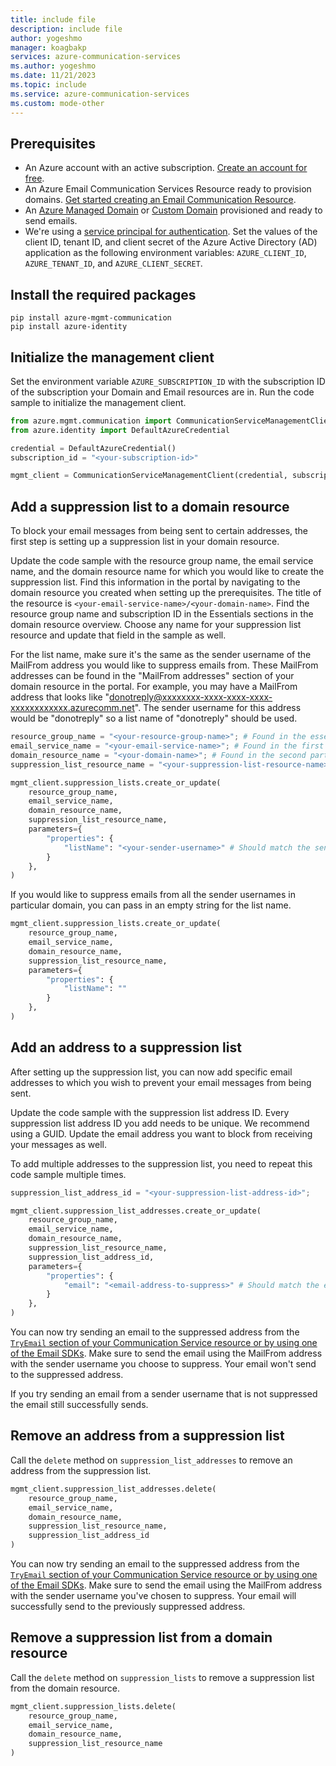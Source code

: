```yaml
---
title: include file
description: include file
author: yogeshmo
manager: koagbakp
services: azure-communication-services
ms.author: yogeshmo
ms.date: 11/21/2023
ms.topic: include
ms.service: azure-communication-services
ms.custom: mode-other
---
```


## Prerequisites

- An Azure account with an active subscription. [Create an account for free](https://azure.microsoft.com/free/dotnet/).
- An Azure Email Communication Services Resource ready to provision domains. [Get started creating an Email Communication Resource](../create-email-communication-resource.md).
- An [Azure Managed Domain](../add-azure-managed-domains.md) or [Custom Domain](../add-custom-verified-domains.md) provisioned and ready to send emails.
- We're using a [service principal for authentication](../../../../active-directory/develop/howto-create-service-principal-portal.md). Set the values of the client ID, tenant ID, and client secret of the Azure Active Directory (AD) application as the following environment variables: `AZURE_CLIENT_ID`, `AZURE_TENANT_ID`, and `AZURE_CLIENT_SECRET`.

## Install the required packages

```console
pip install azure-mgmt-communication
pip install azure-identity
```


## Initialize the management client

Set the environment variable `AZURE_SUBSCRIPTION_ID` with the subscription ID of the subscription your Domain and Email resources are in. Run the code sample to initialize the management client.

```python
from azure.mgmt.communication import CommunicationServiceManagementClient
from azure.identity import DefaultAzureCredential

credential = DefaultAzureCredential()
subscription_id = "<your-subscription-id>"

mgmt_client = CommunicationServiceManagementClient(credential, subscription_id)
```

## Add a suppression list to a domain resource

To block your email messages from being sent to certain addresses, the first step is setting up a suppression list in your domain resource.

Update the code sample with the resource group name, the email service name, and the domain resource name for which you would like to create the suppression list. Find this information in the portal by navigating to the domain resource you created when setting up the prerequisites. The title of the resource is `<your-email-service-name>/<your-domain-name>`. Find the resource group name and subscription ID in the Essentials sections in the domain resource overview. Choose any name for your suppression list resource and update that field in the sample as well.  

For the list name, make sure it's the same as the sender username of the MailFrom address you would like to suppress emails from. These MailFrom addresses can be found in the "MailFrom addresses" section of your domain resource in the portal. For example, you may have a MailFrom address that looks like "donotreply@xxxxxxxx-xxxx-xxxx-xxxx-xxxxxxxxxxxx.azurecomm.net". The sender username for this address would be "donotreply" so a list name of "donotreply" should be used.


```python
resource_group_name = "<your-resource-group-name>"; # Found in the essentials section of the domain resource portal overview
email_service_name = "<your-email-service-name>"; # Found in the first part of the portal domain resource title
domain_resource_name = "<your-domain-name>"; # Found in the second part of the portal domain resource title
suppression_list_resource_name = "<your-suppression-list-resource-name>";

mgmt_client.suppression_lists.create_or_update(
    resource_group_name,
    email_service_name,
    domain_resource_name,
    suppression_list_resource_name,
    parameters={
        "properties": {
            "listName": "<your-sender-username>" # Should match the sender username of the MailFrom address you would like to suppress emails from
        }
    },
)
```

If you would like to suppress emails from all the sender usernames in particular domain, you can pass in an empty string for the list name.

```python
mgmt_client.suppression_lists.create_or_update(
    resource_group_name,
    email_service_name,
    domain_resource_name,
    suppression_list_resource_name,
    parameters={
        "properties": {
            "listName": ""
        }
    },
)
```

## Add an address to a suppression list

After setting up the suppression list, you can now add specific email addresses to which you wish to prevent your email messages from being sent.

Update the code sample with the suppression list address ID. Every suppression list address ID you add needs to be unique. We recommend using a GUID. Update the email address you want to block from receiving your messages as well.

To add multiple addresses to the suppression list, you need to repeat this code sample multiple times.

```python
suppression_list_address_id = "<your-suppression-list-address-id>";

mgmt_client.suppression_list_addresses.create_or_update(
    resource_group_name,
    email_service_name,
    domain_resource_name,
    suppression_list_resource_name,
    suppression_list_address_id,
    parameters={
        "properties": {
            "email": "<email-address-to-suppress>" # Should match the email address you would like to block from receiving your messages
        }
    },
)
```

You can now try sending an email to the suppressed address from the [`TryEmail` section of your Communication Service resource or by using one of the Email SDKs](../send-email.md). Make sure to send the email using the MailFrom address with the sender username you choose to suppress. Your email won't send to the suppressed address.

If you try sending an email from a sender username that is not suppressed the email still successfully sends.

## Remove an address from a suppression list

Call the `delete` method on `suppression_list_addresses` to remove an address from the suppression list.

```python
mgmt_client.suppression_list_addresses.delete(
    resource_group_name,
    email_service_name,
    domain_resource_name,
    suppression_list_resource_name,
    suppression_list_address_id
)
```

You can now try sending an email to the suppressed address from the [`TryEmail` section of your Communication Service resource or by using one of the Email SDKs](../send-email.md). Make sure to send the email using the MailFrom address with the sender username you've chosen to suppress. Your email will successfully send to the previously suppressed address.

## Remove a suppression list from a domain resource

Call the `delete` method on `suppression_lists` to remove a suppression list from the domain resource.

```python
mgmt_client.suppression_lists.delete(
    resource_group_name,
    email_service_name,
    domain_resource_name,
    suppression_list_resource_name
)
```
